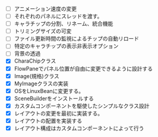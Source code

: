 - [ ] アニメーション速度の変更
- [ ] それぞれのパネルにスレッドを渡す。
- [ ] キャラチップの分割、リネーム、統合機能
- [ ] トリミングサイズの可変
- [ ] ファイル更新時間の監視によるチップの自動リロード
- [ ] 特定のキャラチップの表示非表示オプション
- [ ] 背景の透過
- [x] CharaChipクラス
- [x] FlowPaneでパネル位置が自由に変更できるように設計する
- [x] Image(規格)クラス
- [x] MyImageクラスの実装
- [x] OSをLinuxBeanに変更する。
- [x] SceneBuilderをインストールする
- [x] カスタムコンポーネントを駆使したシンプルなクラス設計
- [x] レイアウトの変更を最初に実装する。
- [x] レイアウトの配置を実装する
- [x] レイアウト構成はカスタムコンポーネントによって行う
